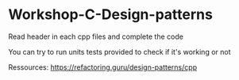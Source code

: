 # Workshop-C-Design-patterns


Read header in each cpp files and complete the code

You can try to run units tests provided to check if it's working or not


Ressources: https://refactoring.guru/design-patterns/cpp
